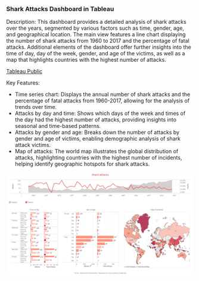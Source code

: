 ### Shark Attacks Dashboard in Tableau

Description:
This dashboard provides a detailed analysis of shark attacks over the years, segmented by various factors such as time, gender, age, and geographical location. The main view features a line chart displaying the number of shark attacks from 1960 to 2017 and the percentage of fatal attacks. Additional elements of the dashboard offer further insights into the time of day, day of the week, gender, and age of the victims, as well as a map that highlights countries with the highest number of attacks.<br>

[Tableau Public](https://public.tableau.com/app/profile/aleksandra.zbieranska/viz/KDSlesson10-Sharkattackscleandatadashboard/Sharkattacks)<br>

Key Features:

- Time series chart: Displays the annual number of shark attacks and the percentage of fatal attacks from 1960-2017, allowing for the analysis of trends over time.
- Attacks by day and time: Shows which days of the week and times of the day had the highest number of attacks, providing insights into seasonal and time-based patterns.
- Attacks by gender and age: Breaks down the number of attacks by gender and age of victims, enabling demographic analysis of shark attack victims.
- Map of attacks: The world map illustrates the global distribution of attacks, highlighting countries with the highest number of incidents, helping identify geographic hotspots for shark attacks.

![Description of the image](https://github.com/ola-zbieranska/tableau-dashboards-projects/blob/main/project_2%20Shark%20Attacks%20Dashboard/screenshots/shark%20attacks%20.png)<br>
